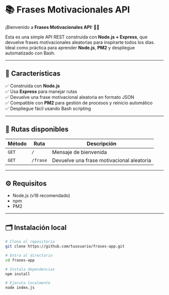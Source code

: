 # 📚 Frases Motivacionales API

¡Bienvenido a **Frases Motivacionales API**! 🚀✨

Esta es una simple API REST construida con **Node.js + Express**, que devuelve frases motivacionales aleatorias para inspirarte todos los días. Ideal como práctica para aprender **Node.js**, **PM2** y despliegue automatizado con Bash.

---

## 📌 Características

✅ Construida con **Node.js**  
✅ Usa **Express** para manejar rutas  
✅ Devuelve una frase motivacional aleatoria en formato JSON  
✅ Compatible con **PM2** para gestión de procesos y reinicio automático  
✅ Despliegue fácil usando Bash scripting

---

## 🚀 **Rutas disponibles**

| Método | Ruta | Descripción |
|--------|------|--------------|
| `GET` | `/` | Mensaje de bienvenida |
| `GET` | `/frase` | Devuelve una frase motivacional aleatoria |

---

## ⚙️ **Requisitos**

- Node.js (v18 recomendado)
- npm
- PM2

---

## 🗂️ **Instalación local**

```bash
# Clona el repositorio
git clone https://github.com/tuusuario/frases-app.git

# Entra al directorio
cd frases-app

# Instala dependencias
npm install

# Ejecuta localmente
node index.js


